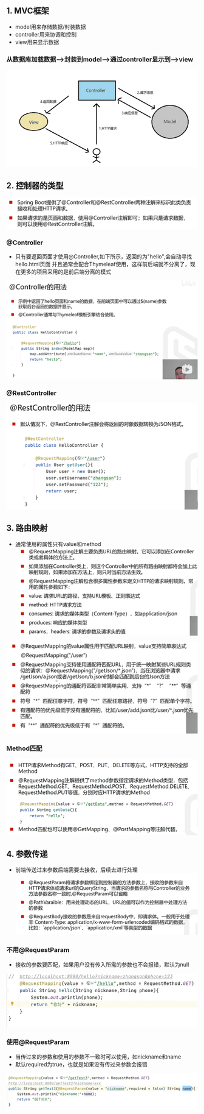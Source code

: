 ## 1. MVC框架
* model用来存储数据/封装数据
* controller用来协调和控制
* view用来显示数据

### 从数据库加载数据-->封装到model-->通过controller显示到-->view
![img_9.png](screenshot/img_9.png)

## 2. 控制器的类型
![img_10.png](screenshot/img_10.png)

### @Controller
* 只有要返回页面才使用@Controller,如下所示，返回的为"hello",会自动寻找hello.html页面
并且通常会配合Thymeleaf使用，这样前后端就不分离了，现在更多的项目采用的是前后端分离的模式


![img_11.png](screenshot/img_11.png)

### @RestController

![img_12.png](screenshot/img_12.png)

## 3. 路由映射
* 通常使用的属性只有value和method
![img_13.png](screenshot/img_13.png)

![img_14.png](screenshot/img_14.png)

### Method匹配
![img_15.png](screenshot/img_15.png)




## 4. 参数传递
* 前端传送过来参数后端需要去接收，后续去进行处理
![img_16.png](screenshot/img_16.png)

### 不用@RequestParam
* 接收的参数要匹配，如果用户没有传入所需的参数也不会报错，默认为null

![img_17.png](screenshot/img_17.png)

### 使用@RequestParam
* 当传过来的参数和使用的参数不一致时可以使用，如nickname和name
* 默认required为true，也就是如果没有传过来参数会报错

![img_19.png](screenshot/img_19.png)



